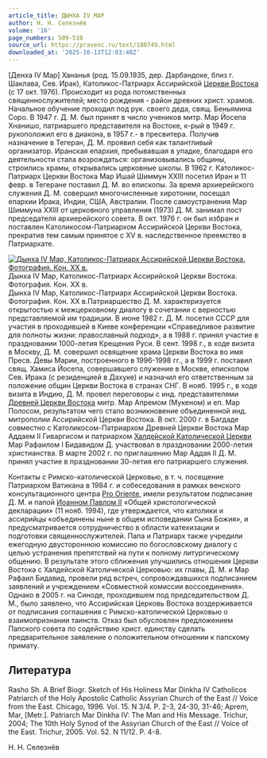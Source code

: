 ```yaml
---
article_title: ДЫНХА IV МАР
author: Н. Н. Селезнёв
volume: '16'
page_numbers: 509-510
source_url: https://pravenc.ru/text/180749.html
downloaded_at: '2025-10-13T12:03:48Z'
---
```


[Денха IV Мар] Хананья (род. 15.09.1935, дер. Дарбандоке, близ г. Шаклава, Сев. Ирак), Католикос-Патриарх Ассирийской [Церкви Востока](<https://pravenc.ru/text/Церковь Востока.html>) (с 17 окт. 1976). Происходит из рода потомственных священнослужителей; место рождения - район древних христ. храмов. Начальное обучение проходил под рук. своего деда, свящ. Беньямина Соро. В 1947 г. Д. М. был принят в число учеников митр. Мар Йосепа Хнанишо, патриаршего представителя на Востоке, к-рый в 1949 г. рукоположил его в диакона, в 1957 г.- в пресвитера. Получив назначение в Тегеран, Д. М. проявил себя как талантливый организатор. Иранская епархия, пребывавшая в упадке, благодаря его деятельности стала возрождаться: организовывались общины, строились храмы, открывались церковные школы. В 1962 г. Католикос-Патриарх Церкви Востока Мар Ишай Шиммун XXIII посетил Иран и 11 февр. в Тегеране поставил Д. М. во епископы. За время архиерейского служения Д. М. совершил многочисленные хиротонии, посещал епархии Ирака, Индии, США, Австралии. После самоустранения Мар Шиммуна XXIII от церковного управления (1973) Д. М. занимал пост председателя архиерейского совета. В окт. 1976 г. он был избран и поставлен Католикосом-Патриархом Ассирийской Церкви Востока, прекратив тем самым принятое с XV в. наследственное преемство в Патриархате.

[![Дынха IV Мар, Католикос-Патриарх Ассирийской Церкви Востока. Фотография. Кон. XX в.](https://pravenc.ru/data/870/486/1234/i200.jpg "Кликните для увеличения картинки")](https://pravenc.ru/data/870/486/1234/i400.jpg)Дынха IV Мар, Католикос-Патриарх Ассирийской Церкви Востока. Фотография. Кон. XX в.  
Дынха IV Мар, Католикос-Патриарх Ассирийской Церкви Востока. Фотография. Кон. XX в.Патриаршество Д. М. характеризуется открытостью к межцерковному диалогу в сочетании с верностью представляемой им традиции. В июне 1982 г. Д. М. посетил СССР для участия в проходившей в Киеве конференции «Справедливое развитие для полноты жизни: православный подход», а в 1988 г. принял участие в праздновании 1000-летия Крещения Руси. В сент. 1998 г., в ходе визита в Москву, Д. М. совершил освящение храма Церкви Востока во имя Пресв. Девы Марии, построенного в 1996-1998 гг., а в 1999 г. поставил свящ. Хамиса Йосепа, совершавшего служение в Москве, епископом Сев. Ирака (с резиденцией в Дахуке) и назначил его ответственным за положение общин Церкви Востока в странах СНГ. В нояб. 1995 г., в ходе визита в Индию, Д. М. провел переговоры с инд. представителями [Древней Церкви Востока](<https://pravenc.ru/text/Древней Церкви Востока.html>) митр. Мар Апремом (Мукеном) и еп. Мар Полосом, результатом чего стало возникновение объединенной инд. митрополии Ассирийской Церкви Востока. В окт. 2000 г. в Багдаде совместно с Католикосом-Патриархом Древней Церкви Востока Мар Аддаем II Гиваргисом и патриархом [Халдейской Католической Церкви](<https://pravenc.ru/text/Халдейской Католической Церкви.html>) Мар Рафаилом I Бидавидом Д. участвовал в праздновании 2000-летия христианства. В марте 2002 г. по приглашению Мар Аддая II Д. М. принял участие в праздновании 30-летия его патриаршего служения.

Контакты с Римско-католической Церковью, в т. ч. посещение Патриархом Ватикана в 1984 г. и собеседования в рамках венского консультационного центра [Pro Oriente](<https://pravenc.ru/text/Pro Oriente.html>), имели результатом подписание Д. М. и папой [Иоанном Павлом II](<https://pravenc.ru/text/Иоанном Павлом II.html>) «Общей христологической декларации» (11 нояб. 1994), где утверждается, что католики и ассирийцы «объединены ныне в общем исповедании Сына Божия», и предусматривается сотрудничество в области катехизации и подготовки священнослужителей. Папа и Патриарх также учредили ежегодную двустороннюю комиссию по богословскому диалогу с целью устранения препятствий на пути к полному литургическому общению. В результате этого сближения улучшились отношения Церкви Востока с Халдейской Католической Церковью: их главы, Д. М. и Мар Рафаил Бидавид, провели ряд встреч, сопровождавшихся подписанием заявлений и учреждением «Совместной комиссии воссоединения». Однако в 2005 г. на Синоде, проходившем под председательством Д. М., было заявлено, что Ассирийская Церковь Востока воздерживается от подписания соглашения с Римско-католической Церковью о взаимопризнании таинств. Отказ был обусловлен предложением Папского совета по содействию христ. единству сделать предварительное заявление о положительном отношении к папскому примату.

## Литература

Rasho Sh. A Brief Biogr. Sketch of His Holiness Mar Dinkha IV Catholicos Patriarch of the Holy Apostolic Catholic Assyrian Church of the East // Voice from the East. Chicago, 1996. Vol. 15. N 3/4. P. 2-3, 24-30, 31-46; Aprem, Mar, [Metr.]. Patriarch Mar Dinkha IV: The Man and His Message. Trichur, 2004; The 10th Holy Synod of the Assyrian Church of the East // Voice of the East. Trichur, 2005. Vol. 52. N 11/12. P. 4-8.

Н. Н. Селезнёв
